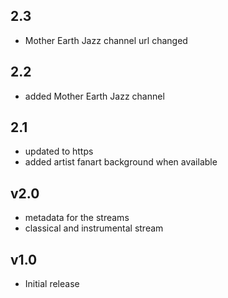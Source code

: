 ## 2.3
- Mother Earth Jazz channel url changed

## 2.2
- added Mother Earth Jazz channel

## 2.1
- updated to https 
- added artist fanart background when available

## v2.0

- metadata for the streams
- classical and instrumental stream

## v1.0

- Initial release
